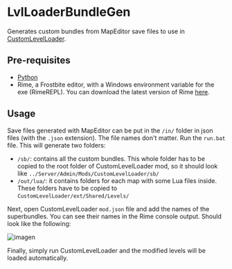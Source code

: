 # LvlLoaderBundleGen
Generates custom bundles from MapEditor save files to use in [CustomLevelLoader](https://github.com/BF3RM/CustomLevelLoader).

## Pre-requisites
- [Python](https://www.python.org/downloads/)
- Rime, a Frostbite editor, with a Windows environment variable for the exe (RimeREPL). You can download the latest version of Rime [here](https://i.nofate.me/36goiuRT0V1fZWd.zip).


## Usage
Save files generated with MapEditor can be put in the `/in/` folder in json files (with the `.json` extension). The file names don't matter. Run the `run.bat` file. This will generate two folders:
- `/sb/`: contains all the custom bundles. This whole folder has to be copied to the root folder of CustomLevelLoader mod, so it should look like `../Server/Admin/Mods/CustomLevelLoader/sb/`
- `/out/lua/`: it contains folders for each map with some Lua files inside. These folders have to be copied to `CustomLevelLoader/ext/Shared/Levels/`

Next, open CustomLevelLoader `mod.json` file and add the names of the superbundles. You can see their names in the Rime console output. Should look like the following:

![imagen](https://user-images.githubusercontent.com/7466799/196763314-8da25ff9-a394-492e-91cf-c45e3b7d1740.png)

Finally, simply run CustomLevelLoader and the modified levels will be loaded automatically.
